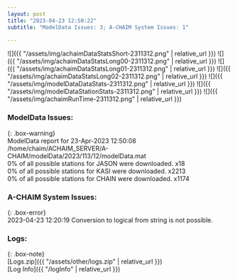 ```yaml
---
layout: post
title: "2023-04-23 12:50:22"
subtitle: "ModelData Issues: 3; A-CHAIM System Issues: 1"

---
```


![]({{ "/assets/img/achaimDataStatsShort-2311312.png" | relative_url }})
![]({{ "/assets/img/achaimDataStatsLong00-2311312.png" | relative_url }})
![]({{ "/assets/img/achaimDataStatsLong01-2311312.png" | relative_url }})
![]({{ "/assets/img/achaimDataStatsLong02-2311312.png" | relative_url }})
![]({{ "/assets/img/modelDataDataStats-2311312.png" | relative_url }})
![]({{ "/assets/img/modelDataStationStats-2311312.png" | relative_url }})
![]({{ "/assets/img/achaimRunTime-2311312.png" | relative_url }})


### ModelData Issues:  
  
{: .box-warning}  
 ModelData report for 23-Apr-2023 12:50:08   
 /home/chaim/ACHAIM_SERVER/A-CHAIM/modelData/2023/113/12/modelData.mat   
 0% of all possible stations for JASON were downloaded. x18   
 0% of all possible stations for KASI were downloaded. x2213   
 0% of all possible stations for CHAIN were downloaded. x1174   
  
### A-CHAIM System Issues:  
  
{: .box-error}  
2023-04-23 12:20:19 Conversion to logical from string is not possible.  

### Logs:  
  
{: .box-note}  
[Logs.zip]({{ "/assets/other/logs.zip" | relative_url }})  
[Log Info]({{ "/logInfo" | relative_url }})  

